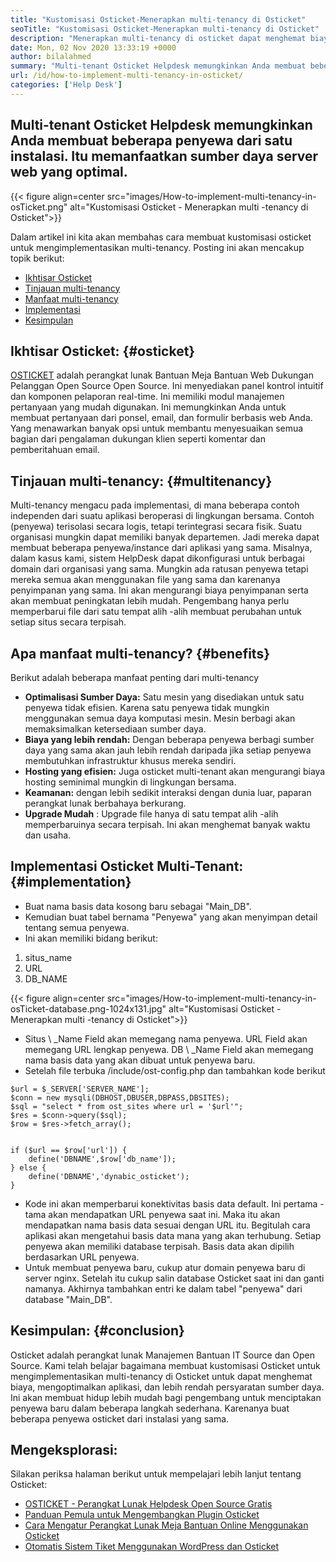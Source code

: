 ```yaml
---
title: "Kustomisasi Osticket-Menerapkan multi-tenancy di Osticket" 
seoTitle: "Kustomisasi Osticket-Menerapkan multi-tenancy di Osticket" 
description: "Menerapkan multi-tenancy di osticket dapat menghemat biaya dan pemanfaatan sumber daya. Dalam artikel ini, kami akan melakukan kustomisasi osticket untuk mencapai multi-tenancy." 
date: Mon, 02 Nov 2020 13:33:19 +0000
author: bilalahmed
summary: "Multi-tenant Osticket Helpdesk memungkinkan Anda membuat beberapa penyewa dari satu instalasi. Itu memanfaatkan sumber daya server web yang optimal." 
url: /id/how-to-implement-multi-tenancy-in-osticket/
categories: ['Help Desk']
---
```


## Multi-tenant Osticket Helpdesk memungkinkan Anda membuat beberapa penyewa dari satu instalasi. Itu memanfaatkan sumber daya server web yang optimal.

{{< figure align=center src="images/How-to-implement-multi-tenancy-in-osTicket.png" alt="Kustomisasi Osticket - Menerapkan multi -tenancy di Osticket">}}

Dalam artikel ini kita akan membahas cara membuat kustomisasi osticket untuk mengimplementasikan multi-tenancy. Posting ini akan mencakup topik berikut:
  * [Ikhtisar Osticket][1]
  * [Tinjauan multi-tenancy][2]
  * [Manfaat multi-tenancy][3]
  * [Implementasi][3]
  * [Kesimpulan][4]

## Ikhtisar Osticket: {#osticket}

[OSTICKET][5] adalah perangkat lunak Bantuan Meja Bantuan Web Dukungan Pelanggan Open Source Open Source. Ini menyediakan panel kontrol intuitif dan komponen pelaporan real-time. Ini memiliki modul manajemen pertanyaan yang mudah digunakan. Ini memungkinkan Anda untuk membuat pertanyaan dari ponsel, email, dan formulir berbasis web Anda. Yang menawarkan banyak opsi untuk membantu menyesuaikan semua bagian dari pengalaman dukungan klien seperti komentar dan pemberitahuan email.

## Tinjauan multi-tenancy: {#multitenancy}

Multi-tenancy mengacu pada implementasi, di mana beberapa contoh independen dari suatu aplikasi beroperasi di lingkungan bersama. Contoh (penyewa) terisolasi secara logis, tetapi terintegrasi secara fisik. Suatu organisasi mungkin dapat memiliki banyak departemen. Jadi mereka dapat membuat beberapa penyewa/instance dari aplikasi yang sama. Misalnya, dalam kasus kami, sistem HelpDesk dapat dikonfigurasi untuk berbagai domain dari organisasi yang sama. Mungkin ada ratusan penyewa tetapi mereka semua akan menggunakan file yang sama dan karenanya penyimpanan yang sama. Ini akan mengurangi biaya penyimpanan serta akan membuat peningkatan lebih mudah. Pengembang hanya perlu memperbarui file dari satu tempat alih -alih membuat perubahan untuk setiap situs secara terpisah.

## Apa manfaat multi-tenancy? {#benefits}

Berikut adalah beberapa manfaat penting dari multi-tenancy
*  **Optimalisasi Sumber Daya:**   Satu mesin yang disediakan untuk satu penyewa tidak efisien. Karena satu penyewa tidak mungkin menggunakan semua daya komputasi mesin. Mesin berbagi akan memaksimalkan ketersediaan sumber daya.
*  **Biaya yang lebih rendah:**   Dengan beberapa penyewa berbagi sumber daya yang sama akan jauh lebih rendah daripada jika setiap penyewa membutuhkan infrastruktur khusus mereka sendiri.
*  **Hosting yang efisien:**   Juga osticket multi-tenant akan mengurangi biaya hosting seminimal mungkin di lingkungan bersama.
*  **Keamanan:**   dengan lebih sedikit interaksi dengan dunia luar, paparan perangkat lunak berbahaya berkurang.
*  **Upgrade Mudah**  : Upgrade file hanya di satu tempat alih -alih memperbaruinya secara terpisah. Ini akan menghemat banyak waktu dan usaha.

## Implementasi Osticket Multi-Tenant: {#implementation}

  * Buat nama basis data kosong baru sebagai "Main_DB".
  * Kemudian buat tabel bernama "Penyewa" yang akan menyimpan detail tentang semua penyewa.
  * Ini akan memiliki bidang berikut:
  1. situs_name
  2. URL
  3. DB_NAME

{{< figure align=center src="images/How-to-implement-multi-tenancy-in-osTicket-database.png-1024x131.jpg" alt="Kustomisasi Osticket - Menerapkan multi -tenancy di Osticket">}}

  * Situs \ _Name Field akan memegang nama penyewa. URL Field akan memegang URL lengkap penyewa. DB \ _Name Field akan memegang nama basis data yang akan dibuat untuk penyewa baru.
  * Setelah file terbuka /include/ost-config.php dan tambahkan kode berikut
```
$url = $_SERVER['SERVER_NAME'];
$conn = new mysqli(DBHOST,DBUSER,DBPASS,DBSITES);
$sql = "select * from ost_sites where url = '$url'";
$res = $conn->query($sql);
$row = $res->fetch_array();


if ($url == $row['url']) {
	define('DBNAME',$row['db_name']);
} else {
	define('DBNAME','dynabic_osticket');
}

```
  * Kode ini akan memperbarui konektivitas basis data default. Ini pertama -tama akan mendapatkan URL penyewa saat ini. Maka itu akan mendapatkan nama basis data sesuai dengan URL itu. Begitulah cara aplikasi akan mengetahui basis data mana yang akan terhubung. Setiap penyewa akan memiliki database terpisah. Basis data akan dipilih berdasarkan URL penyewa.
  * Untuk membuat penyewa baru, cukup atur domain penyewa baru di server nginx. Setelah itu cukup salin database Osticket saat ini dan ganti namanya. Akhirnya tambahkan entri ke dalam tabel "penyewa" dari database "Main_DB".

## Kesimpulan: {#conclusion}

Osticket adalah perangkat lunak Manajemen Bantuan IT Source dan Open Source. Kami telah belajar bagaimana membuat kustomisasi Osticket untuk mengimplementasikan multi-tenancy di Osticket untuk dapat menghemat biaya, mengoptimalkan aplikasi, dan lebih rendah persyaratan sumber daya. Ini akan membuat hidup lebih mudah bagi pengembang untuk menciptakan penyewa baru dalam beberapa langkah sederhana. Karenanya buat beberapa penyewa osticket dari instalasi yang sama.

## Mengeksplorasi:
Silakan periksa halaman berikut untuk mempelajari lebih lanjut tentang Osticket:
  * [OSTICKET - Perangkat Lunak Helpdesk Open Source Gratis][5]
  * [Panduan Pemula untuk Mengembangkan Plugin Osticket][6]
  * [Cara Mengatur Perangkat Lunak Meja Bantuan Online Menggunakan Osticket][7]
  * [Otomatis Sistem Tiket Menggunakan WordPress dan Osticket][8]



 [1]: #osticket
 [2]: #multitenancy
 [3]: #benefits
 [4]: #conclusion
 [5]: https://products.containerize.com/helpdesk/osticket
 [6]: https://blog.containerize.com/helpdesk/how-to-develop-osticket-plugin-it-helpdesk-software/
 [7]: https://blog.containerize.com/helpdesk/how-to-set-up-help-desk-system-using-osticket/
 [8]: https://blog.containerize.com/blogging/automate-ticketing-system-using-wordpress-and-osticket/
